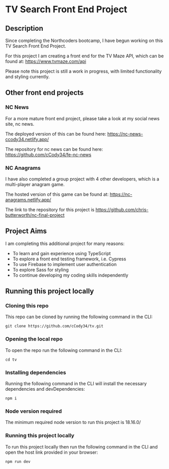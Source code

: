 # TV Search Front End Project

## Description

Since completing the Northcoders bootcamp, I have begun working on this TV Search Front End Project.

For this project I am creating a front end for the TV Maze API, which can be found at: https://www.tvmaze.com/api

Please note this project is still a work in progress, with limited functionality and styling currently.

## Other front end projects

### NC News

For a more mature front end project, please take a look at my social news site, nc news.

The deployed version of this can be found here: https://nc-news-ccody34.netlify.app/

The repository for nc news can be found here: https://github.com/cCody34/fe-nc-news

### NC Anagrams

I have also completed a group project with 4 other developers, which is a multi-player anagram game.

The hosted version of this game can be found at: https://nc-anagrams.netlify.app/

The link to the repository for this project is https://github.com/chris-butterworth/nc-final-project

## Project Aims

I am completing this additional project for many reasons:
- To learn and gain experience using TypeScript
- To explore a front end testing framework, i.e. Cypress
- To use Firebase to implement user authentication
- To explore Sass for styling
- To continue developing my coding skills independently

## Running this project locally

### Cloning this repo

This repo can be cloned by running the following command in the CLI:

```git clone https://github.com/cCody34/tv.git```

### Opening the local repo

To open the repo run the following command in the CLI:

```cd tv```

### Installing dependencies

Running the following command in the CLI will install the necessary dependencies and devDependencies:

```npm i```

### Node version required

The minimum required node version to run this project is 18.16.0/

### Running this project locally

To run this project locally then run the following command in the CLI and open the host link provided in your browser:

```npm run dev```